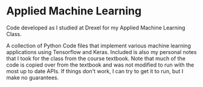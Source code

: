 # Applied Machine Learning

Code developed as I studied at Drexel for my Applied Machine Learning Class.

A collection of Python Code files that implement various machine learning applications using Tensorflow and Keras. Included is also my personal notes that I took for the class from the course textbook. Note that much of the code is copied over from the textbook and was not modified to run with the most up to date APIs. If things don't work, I can try to get it to run, but I make no guarantees. 
